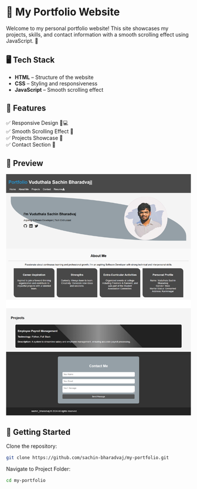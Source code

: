 # 🌟 My Portfolio Website

Welcome to my personal portfolio website! This site showcases my projects, skills, and contact information with a smooth scrolling effect using JavaScript. 🚀

## 🖥️ Tech Stack

- **HTML** – Structure of the website
- **CSS** – Styling and responsiveness
- **JavaScript** – Smooth scrolling effect

## 🎨 Features

✅ Responsive Design 📱💻  
✅ Smooth Scrolling Effect 🎢  
✅ Projects Showcase 💼  
✅ Contact Section 📩  

## 📸 Preview

![Portfolio Preview](screenst.png)

## 🚀 Getting Started

 Clone the repository:
   ```sh
   git clone https://github.com/sachin-bharadvaj/my-portfolio.git
   ```
 Navigate to Project Folder:
   ```sh
   cd my-portfolio
   ```

   

   
  
